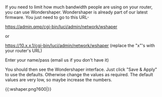 If you need to limit how much bandwidth people are using on your router, you can use Wondershaper. Wondershaper is already part of our latest firmware. You just need to go to this URL-

https://admin.qmp/cgi-bin/luci/admin/network/wshaper

or 

https://10.x.x.1/cgi-bin/luci/admin/network/wshaper (replace the "x"'s with your router's URL)

Enter your name/pass (email us if you don't have it)

You should then see the Wondershaper interface. Just click "Save & Apply" to use the defaults. Otherwise change the values as required. The default values are very low, so maybe increase the numbers.

{{:wshaper.png?600|}}

